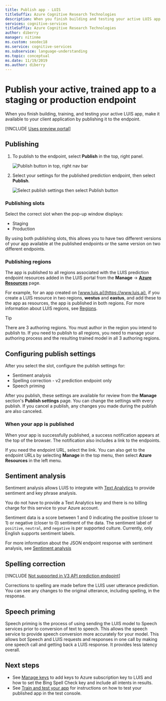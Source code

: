 ```yaml
---
title: Publish app - LUIS
titleSuffix: Azure Cognitive Research Technologies 
description: When you finish building and testing your active LUIS app, make it available to your client application by publishing it to the endpoint.
services: cognitive-services
titleSuffix: Azure Cognitive Research Technologies
author: diberry
manager: nitinme
ms.custom: seodec18
ms.service: cognitive-services
ms.subservice: language-understanding
ms.topic: conceptual
ms.date: 11/19/2019
ms.author: diberry
---
```


# Publish your active, trained app to a staging or production endpoint

When you finish building, training, and testing your active LUIS app, make it available to your client application by publishing it to the endpoint. 

[!INCLUDE [Uses preview portal](includes/uses-portal-preview.md)]

## Publishing

1. To publish to the endpoint, select **Publish** in the top, right panel. 

    ![Publish button in top, right nav bar](./media/luis-how-to-publish-app/publish-top-nav-bar.png)

1. Select your settings for the published prediction endpoint, then select **Publish**.

    ![Select publish settings then select Publish button](./media/luis-how-to-publish-app/publish-pop-up.png)

### Publishing slots

Select the correct slot when the pop-up window displays: 

* Staging
* Production 

By using both publishing slots, this allows you to have two different versions of your app available at the published endpoints or the same version on two different endpoints. 

### Publishing regions

The app is published to all regions associated with the LUIS prediction endpoint resources added in the LUIS portal from the **Manage** -> **[Azure Resources](luis-how-to-azure-subscription.md#assign-a-resource-to-an-app)** page. 

For example, for an app created on [www.luis.ai](https://www.luis.ai), if you create a LUIS resource in two regions, **westus** and **eastus**, and add these to the app as resources, the app is published in both regions. For more information about LUIS regions, see [Regions](luis-reference-regions.md).

> [!TIP]
> There are 3 authoring regions. You must author in the region you intend to publish to. If you need to publish to all regions, you need to manage your authoring process and the resulting trained model in all 3 authoring regions. 


## Configuring publish settings

After you select the slot, configure the publish settings for:

* Sentiment analysis
* Spelling correction - v2 prediction endpoint only
* Speech priming 

After you publish, these settings are available for review from the **Manage** section's **Publish settings** page. You can change the settings with every publish. If you cancel a publish, any changes you made during the publish are also canceled. 

### When your app is published

When your app is successfully published, a success notification appears at the top of the browser. The notification also includes a link to the endpoints. 

If you need the endpoint URL, select the link. You can also get to the endpoint URLs by selecting **Manage** in the top menu, then select **Azure Resources** in the left menu. 

## Sentiment analysis

<a name="enable-sentiment-analysis"></a>

Sentiment analysis allows LUIS to integrate with [Text Analytics](https://azure.microsoft.com/services/cognitive-services/text-analytics/) to provide sentiment and key phrase analysis. 

You do not have to provide a Text Analytics key and there is no billing charge for this service to your Azure account. 

Sentiment data is a score between 1 and 0 indicating the positive (closer to 1) or negative (closer to 0) sentiment of the data. The sentiment label of `positive`, `neutral`, and `negative` is per supported culture. Currently, only English supports sentiment labels. 

For more information about the JSON endpoint response with sentiment analysis, see [Sentiment analysis](luis-concept-data-extraction.md#sentiment-analysis)

## Spelling correction

[!INCLUDE [Not supported in V3 API prediction endpoint](./includes/v2-support-only.md)]

Corrections to spelling are made before the LUIS user utterance prediction. You can see any changes to the original utterance, including spelling, in the response.

## Speech priming

Speech priming is the process of using sending the LUIS model to Speech services prior to conversion of text to speech. This allows the speech service to provide speech conversion more accurately for your model. This allows bot Speech and LUIS requests and responses in one call by making one speech call and getting back a LUIS response. It provides less latency overall.

## Next steps

* See [Manage keys](./luis-how-to-azure-subscription.md) to add keys to Azure subscription key to LUIS and how to set the Bing Spell Check key and include all intents in results.
* See [Train and test your app](luis-interactive-test.md) for instructions on how to test your published app in the test console.

